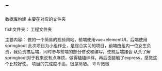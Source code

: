 # -
数据库构建
  主要在对应的文件夹
  
fish文件夹：
  工程文件夹

主要内容：
  做的一个简易的视频网站，前端使用vue+elementUI，后端使用springboot
  此次项目为小组作业，是综合实习的项目，前端由组内一位女生负责，我负责搞后端，同时参与前端的部分修改和编写，使前后端接合
  从头了解springboot对于我来说有点麻烦，做得磕磕绊绊。再后面接触了express，感觉这个比较好使。
  项目的完成度不高，很是简陋。
  卑卑微微
